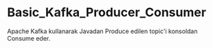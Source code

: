 # Basic_Kafka_Producer_Consumer

Apache Kafka kullanarak Javadan Produce edilen topic'i konsoldan Consume eder.
